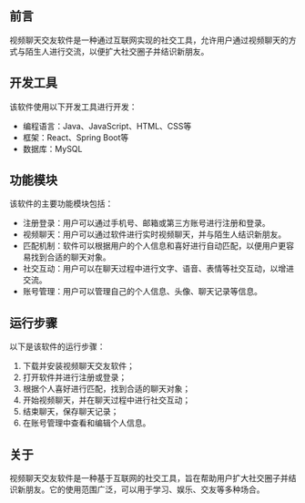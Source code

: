 ## 前言

视频聊天交友软件是一种通过互联网实现的社交工具，允许用户通过视频聊天的方式与陌生人进行交流，以便扩大社交圈子并结识新朋友。

## 开发工具

该软件使用以下开发工具进行开发：

- 编程语言：Java、JavaScript、HTML、CSS等
- 框架：React、Spring Boot等
- 数据库：MySQL

## 功能模块

该软件的主要功能模块包括：

- 注册登录：用户可以通过手机号、邮箱或第三方账号进行注册和登录。
- 视频聊天：用户可以通过软件进行实时视频聊天，并与陌生人结识新朋友。
- 匹配机制：软件可以根据用户的个人信息和喜好进行自动匹配，以便用户更容易找到合适的聊天对象。
- 社交互动：用户可以在聊天过程中进行文字、语音、表情等社交互动，以增进交流。
- 账号管理：用户可以管理自己的个人信息、头像、聊天记录等信息。

## 运行步骤

以下是该软件的运行步骤：

1. 下载并安装视频聊天交友软件；
2. 打开软件并进行注册或登录；
3. 根据个人喜好进行匹配，找到合适的聊天对象；
4. 开始视频聊天，并在聊天过程中进行社交互动；
5. 结束聊天，保存聊天记录；
6. 在账号管理中查看和编辑个人信息。

## 关于

视频聊天交友软件是一种基于互联网的社交工具，旨在帮助用户扩大社交圈子并结识新朋友。它的使用范围广泛，可以用于学习、娱乐、交友等多种场合。
